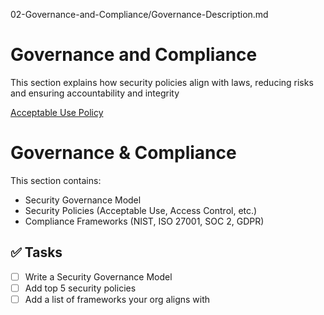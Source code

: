 02-Governance-and-Compliance/Governance-Description.md
# Governance and Compliance
This section explains how security policies align with laws, reducing risks and ensuring accountability and integrity

[Acceptable Use Policy](Acceptable-Use-Policy.md)

# Governance & Compliance

This section contains:
- Security Governance Model
- Security Policies (Acceptable Use, Access Control, etc.)
- Compliance Frameworks (NIST, ISO 27001, SOC 2, GDPR)

## ✅ Tasks
- [ ] Write a Security Governance Model
- [ ] Add top 5 security policies
- [ ] Add a list of frameworks your org aligns with
